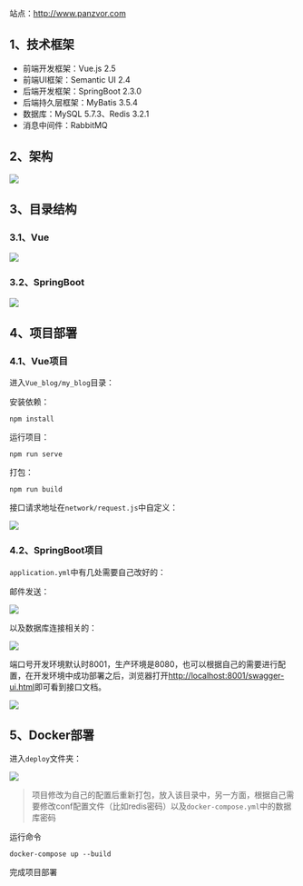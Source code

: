 站点：<http://www.panzvor.com>
## 1、技术框架

- 前端开发框架：Vue.js 2.5
- 前端UI框架：Semantic UI 2.4
- 后端开发框架：SpringBoot 2.3.0
- 后端持久层框架：MyBatis 3.5.4
- 数据库：MySQL 5.7.3、Redis 3.2.1
- 消息中间件：RabbitMQ

## 2、架构

![](http://cdn.panzvor.com/img/20200701014530.png)
## 3、目录结构

### 3.1、Vue

![](http://cdn.panzvor.com/img/20200701205013.png)

### 3.2、SpringBoot

![](http://cdn.panzvor.com/img/20200701205445.png)

## 4、项目部署

### 4.1、Vue项目

进入`Vue_blog/my_blog`目录：

安装依赖：

```shell
npm install
```

运行项目：

```shell
npm run serve
```

打包：

```shell
npm run build
```

接口请求地址在`network/request.js`中自定义：

![](http://cdn.panzvor.com/img/20200701205804.png)

### 4.2、SpringBoot项目

`application.yml`中有几处需要自己改好的：

邮件发送：

![](http://cdn.panzvor.com/img/20200701210113.png)

以及数据库连接相关的：

![](http://cdn.panzvor.com/img/20200701210209.png)

端口号开发环境默认时8001，生产环境是8080，也可以根据自己的需要进行配置，在开发环境中成功部署之后，浏览器打开<http://localhost:8001/swagger-ui.html>即可看到接口文档。

![](http://cdn.panzvor.com/img/20200701210621.png)

## 5、Docker部署

进入`deploy`文件夹：

![](http://cdn.panzvor.com/20201223193228.png)

> 项目修改为自己的配置后重新打包，放入该目录中，另一方面，根据自己需要修改conf配置文件（比如redis密码）以及`docker-compose.yml`中的数据库密码

运行命令

```shell
docker-compose up --build
```

完成项目部署